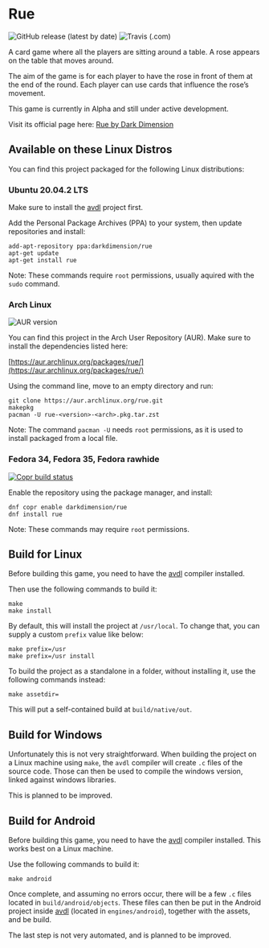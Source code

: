 # Rue

![GitHub release (latest by date)](https://img.shields.io/github/v/release/tomtsagk/rue)
![Travis (.com)](https://img.shields.io/travis/com/tomtsagk/rue)

A card game where all the players are sitting around a table. A rose appears on the table that moves around.

The aim of the game is for each player to have the rose in front of them at the end of the round. Each player can use cards that influence the rose’s movement.

This game is currently in Alpha and still under active development. 

Visit its official page here: [Rue by Dark Dimension](https://darkdimension.org/games/rue)

## Available on these Linux Distros

You can find this project packaged for the following Linux distributions:

### Ubuntu 20.04.2 LTS

Make sure to install the [avdl](https://notabug.org/tomtsagk/avdl) project first.

Add the Personal Package Archives (PPA) to your system,
then update repositories and install:

    add-apt-repository ppa:darkdimension/rue
    apt-get update
    apt-get install rue

Note: These commands require `root` permissions, usually aquired with
the `sudo` command.

### Arch Linux

![AUR version](https://img.shields.io/aur/version/rue)

You can find this project in the Arch User Repository (AUR). Make sure
to install the dependencies listed here:

[https://aur.archlinux.org/packages/rue/](https://aur.archlinux.org/packages/rue/)

Using the command line, move to an empty directory and run:

    git clone https://aur.archlinux.org/rue.git
    makepkg
    pacman -U rue-<version>-<arch>.pkg.tar.zst

Note: The command `pacman -U` needs `root` permissions, as it is
used to install packaged from a local file.

### Fedora 34, Fedora 35, Fedora rawhide

[![Copr build status](https://copr.fedorainfracloud.org/coprs/darkdimension/rue/package/rue/status_image/last_build.png)](https://copr.fedorainfracloud.org/coprs/darkdimension/rue/package/rue/)

Enable the repository using the package manager, and install:

    dnf copr enable darkdimension/rue
    dnf install rue

Note: These commands may require `root` permissions.

## Build for Linux

Before building this game, you need to have the [avdl](https://notabug.org/tomtsagk/avdl) compiler installed.

Then use the following commands to build it:

    make
    make install

By default, this will install the project at `/usr/local`. To change that, you
can supply a custom `prefix` value like below:

    make prefix=/usr
    make prefix=/usr install

To build the project as a standalone in a folder, without installing it,
use the following commands instead:

    make assetdir=

This will put a self-contained build at `build/native/out`.

## Build for Windows

Unfortunately this is not very straightforward. When building the project on a Linux machine using `make`,
the `avdl` compiler will create `.c` files of the source code. Those can then be used to
compile the windows version, linked against windows libraries.

This is planned to be improved.

## Build for Android

Before building this game, you need to have the [avdl](https://notabug.org/tomtsagk/avdl) compiler installed.
This works best on a Linux machine.

Use the following commands to build it:

    make android

Once complete, and assuming no errors occur, there will be a few `.c` files located in `build/android/objects`.
These files can then be put in the Android project inside [avdl](https://notabug.org/tomtsagk/avdl) (located in
`engines/android`), together with the assets, and be build.

The last step is not very automated, and is planned to be improved.
